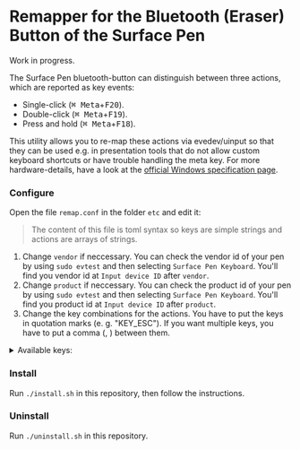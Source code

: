 # Remapper for the Bluetooth (Eraser) Button of the Surface Pen

Work in progress.

The Surface Pen bluetooth-button can distinguish between three actions, which are reported as key events:

- Single-click (<kbd>⌘ Meta</kbd>+<kbd>F20</kbd>).
- Double-click (<kbd>⌘ Meta</kbd>+<kbd>F19</kbd>).
- Press and hold (<kbd>⌘ Meta</kbd>+<kbd>F18</kbd>).

This utility allows you to re-map these actions via evedev/uinput so that they can be used e.g. in presentation tools that do not allow custom keyboard shortcuts or have trouble handling the meta key.
For more hardware-details, have a look at the [official Windows specification page][windows-spec].

[windows-spec]: https://docs.microsoft.com/en-us/windows-hardware/design/component-guidelines/windows-pen-designs#bluetooth-button-implimentation

### Configure



Open the file `remap.conf` in the folder `etc` and edit it:
> The content of this file is toml syntax so keys are simple strings and actions are arrays of strings.
1) Change `vendor` if neccessary. You can check the vendor id of your pen by using `sudo evtest` and then selecting `Surface Pen Keyboard`. You'll find you vendor id at `Input device ID` after `vendor`.
2) Change `product` if neccessary. You can check the product id of your pen by using `sudo evtest` and then selecting `Surface Pen Keyboard`. You'll find you product id at `Input device ID` after `product`.
3) Change the key combinations for the actions. You have to put the keys in quotation marks (e. g. "KEY_ESC"). If you want multiple keys, you have to put a comma (, ) between them.
<details> <summary> Available keys: </summary>
  
```
KEY_ESC
KEY_1
KEY_2
KEY_3
KEY_4
KEY_5
KEY_6
KEY_7
KEY_8
KEY_9
KEY_0
KEY_MINUS
KEY_EQUAL
KEY_BACKSPACE
KEY_TAB
KEY_Q
KEY_W
KEY_E
KEY_R
KEY_T
KEY_Y
KEY_U
KEY_I
KEY_O
KEY_P
KEY_LEFTBRACE
KEY_RIGHTBRACE
KEY_ENTER
KEY_LEFTCTRL
KEY_A
KEY_S
KEY_D
KEY_F
KEY_G
KEY_H
KEY_J
KEY_K
KEY_L
KEY_SEMICOLON
KEY_APOSTROPHE
KEY_GRAVE
KEY_LEFTSHIFT
KEY_BACKSLASH
KEY_Z
KEY_X
KEY_C
KEY_V
KEY_B
KEY_N
KEY_M
KEY_COMMA
KEY_DOT
KEY_SLASH
KEY_RIGHTSHIFT
KEY_KPASTERISK
KEY_LEFTALT
KEY_SPACE
KEY_CAPSLOCK
KEY_F1
KEY_F2
KEY_F3
KEY_F4
KEY_F5
KEY_F6
KEY_F7
KEY_F8
KEY_F9
KEY_F10
KEY_NUMLOCK
KEY_SCROLLLOCK
KEY_KP7
KEY_KP8
KEY_KP9
KEY_KPMINUS
KEY_KP4
KEY_KP5
KEY_KP6
KEY_KPPLUS
KEY_KP1
KEY_KP2
KEY_KP3
KEY_KP0
KEY_KPDOT
KEY_102ND
KEY_F11
KEY_F12
KEY_KPENTER
KEY_RIGHTCTRL
KEY_KPSLASH
KEY_SYSRQ
KEY_RIGHTALT
KEY_HOME
KEY_UP
KEY_PAGEUP
KEY_LEFT
KEY_RIGHT
KEY_END
KEY_DOWN
KEY_PAGEDOWN
KEY_INSERT
KEY_DELETE
KEY_POWER
KEY_KPEQUAL
KEY_PAUSE
KEY_LEFTMETA
KEY_RIGHTMETA
KEY_COMPOSE
KEY_F13
KEY_F14
KEY_F15
KEY_F16
KEY_F17
KEY_F18
KEY_F19
KEY_F20
```
  
</details>

### Install

Run `./install.sh` in this repository, then follow the instructions.

### Uninstall

Run `./uninstall.sh` in this repository.
